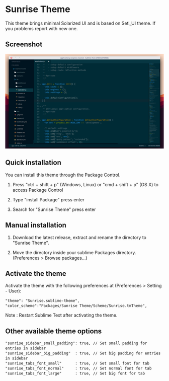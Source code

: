 Sunrise Theme
================
This theme brings minimal Solarized UI and is based on Seti_UI theme. If you problems report with new one.

Screenshot
--------------
![alt text](+res/screenshot.png "Sunrise Theme")



Quick installation
-----------------------
You can install this theme through the Package Control.

1. Press "ctrl + shift + p" (Windows, Linux) or "cmd + shift + p" (OS X) to access Package Control

2. Type "install Package" press enter

3. Search for "Sunrise Theme" press enter

Manual installation
-----------------------
1. Download the latest release, extract and rename the directory to "Sunrise Theme".

2. Move the directory inside your sublime Packages directory. (Preferences > Browse packages...)

Activate the theme
------------------------------
Activate the theme with the following preferences at (Preferences > Setting - User):


```
"theme": "Sunrise.sublime-theme",
"color_scheme":"Packages/Sunrise Theme/Scheme/Sunrise.tmTheme",
```


Note : Restart Sublime Text after activating the theme.

Other available theme options
------------------------------
```
"sunrise_sidebar_small_padding": true, // Set small padding for entries in sidebar
"sunrise_sidebar_big_padding"  : true, // Set big padding for entries in sidebar
"sunrise_tabs_font_small"      : true, // Set small font for tab
"sunrise_tabs_font_normal"     : true, // Set normal font for tab
"sunrise_tabs_font_large"      : true, // Set big font for tab
```
